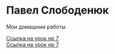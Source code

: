 # Павел Слободенюк
Мои домашнии работы  


[Ссылка на урок нр 7](https://advertech.github.io/Lesson_12/index.html "Ссылка на урок нр 7")  
[Ссылка на урок нр 7](https://advertech.github.io/Lesson_9/index.html "Ссылка на урок нр 9")  